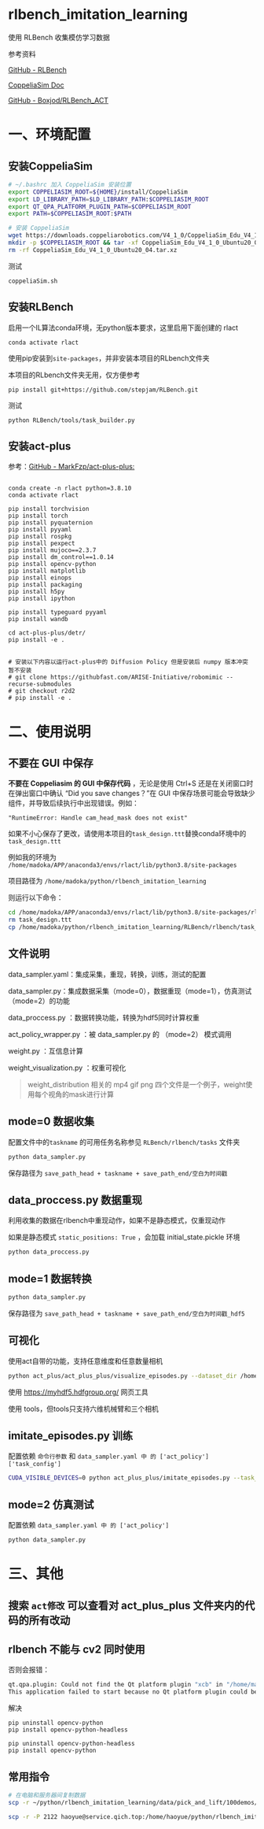 # rlbench_imitation_learning

使用 RLBench 收集模仿学习数据 

参考资料

[GitHub - RLBench](https://github.com/stepjam/RLBench)

[CoppeliaSim Doc](https://manual.coppeliarobotics.com/index.html)

[GitHub - Boxjod/RLBench_ACT](https://github.com/Boxjod/RLBench_ACT)

# 一、环境配置

## 安装CoppeliaSim

```bash
# ~/.bashrc 加入 CoppeliaSim 安装位置
export COPPELIASIM_ROOT=${HOME}/install/CoppeliaSim
export LD_LIBRARY_PATH=$LD_LIBRARY_PATH:$COPPELIASIM_ROOT
export QT_QPA_PLATFORM_PLUGIN_PATH=$COPPELIASIM_ROOT
export PATH=$COPPELIASIM_ROOT:$PATH

# 安装 CoppeliaSim
wget https://downloads.coppeliarobotics.com/V4_1_0/CoppeliaSim_Edu_V4_1_0_Ubuntu20_04.tar.xz
mkdir -p $COPPELIASIM_ROOT && tar -xf CoppeliaSim_Edu_V4_1_0_Ubuntu20_04.tar.xz -C $COPPELIASIM_ROOT --strip-components 1
rm -rf CoppeliaSim_Edu_V4_1_0_Ubuntu20_04.tar.xz
```
测试
```
coppeliaSim.sh
```
## 安装RLBench

启用一个IL算法conda环境，无python版本要求，这里启用下面创建的 rlact
```
conda activate rlact
```
使用pip安装到`site-packages`，并非安装本项目的RLbench文件夹

本项目的RLbench文件夹无用，仅方便参考
```
pip install git+https://github.com/stepjam/RLBench.git
```
测试
```
python RLBench/tools/task_builder.py
```

## 安装act-plus

参考：[GitHub - MarkFzp/act-plus-plus:](https://github.com/MarkFzp/act-plus-plus.git)
```shell

conda create -n rlact python=3.8.10 
conda activate rlact

pip install torchvision
pip install torch
pip install pyquaternion
pip install pyyaml
pip install rospkg
pip install pexpect
pip install mujoco==2.3.7
pip install dm_control==1.0.14
pip install opencv-python
pip install matplotlib
pip install einops
pip install packaging
pip install h5py
pip install ipython

pip install typeguard pyyaml
pip install wandb

cd act-plus-plus/detr/
pip install -e .


# 安装以下内容以运行act-plus中的 Diffusion Policy 但是安装后 numpy 版本冲突 暂不安装
# git clone https://githubfast.com/ARISE-Initiative/robomimic --recurse-submodules
# git checkout r2d2
# pip install -e .
```




# 二、使用说明

## 不要在 GUI 中保存
**不要在 Coppeliasim 的 GUI 中保存代码** ，无论是使用 Ctrl+S 还是在关闭窗口时在弹出窗口中确认 “Did you save changes？”在 GUI 中保存场景可能会导致缺少组件，并导致后续执行中出现错误。例如：

`"RuntimeError: Handle cam_head_mask does not exist"`

如果不小心保存了更改，请使用本项目的`task_design.ttt`替换conda环境中的`task_design.ttt `

例如我的环境为 `/home/madoka/APP/anaconda3/envs/rlact/lib/python3.8/site-packages`

项目路径为 `/home/madoka/python/rlbench_imitation_learning`

则运行以下命令：

```bash
cd /home/madoka/APP/anaconda3/envs/rlact/lib/python3.8/site-packages/rlbench
rm task_design.ttt 
cp /home/madoka/python/rlbench_imitation_learning/RLBench/rlbench/task_design.ttt task_design.ttt 
```

## 文件说明

data_sampler.yaml：集成采集，重现，转换，训练，测试的配置

data_sampler.py：集成数据采集（mode=0），数据重现（mode=1），仿真测试（mode=2）的功能

data_proccess.py ：数据转换功能，转换为hdf5同时计算权重

act_policy_wrapper.py ：被 data_sampler.py 的 （mode=2） 模式调用

weight.py ：互信息计算

weight_visualization.py ：权重可视化

> weight_distribution 相关的 mp4 gif png 四个文件是一个例子，weight使用每个视角的mask进行计算


## mode=0 数据收集

配置文件中的`taskname` 的可用任务名称参见 `RLBench/rlbench/tasks` 文件夹

```bash
python data_sampler.py
```
保存路径为 `save_path_head + taskname + save_path_end/空白为时间戳`

## data_proccess.py 数据重现

利用收集的数据在rlbench中重现动作，如果不是静态模式，仅重现动作

如果是静态模式 `static_positions: True` ，会加载 initial_state.pickle 环境

```bash
python data_proccess.py
```
## mode=1 数据转换
```bash
python data_sampler.py
```
保存路径为 `save_path_head + taskname + save_path_end/空白为时间戳_hdf5`

## 可视化 

使用act自带的功能，支持任意维度和任意数量相机

```bash
python act_plus/act_plus_plus/visualize_episodes.py --dataset_dir /home/madoka/python/rlbench_imitation_learning/data/pick_and_lift/30static_hdf5 --episode 0
```

使用 https://myhdf5.hdfgroup.org/ 网页工具

使用 tools，但tools只支持六维机械臂和三个相机

## imitate_episodes.py 训练 

配置依赖 `命令行参数` 和 `data_sampler.yaml 中 的 ['act_policy']['task_config']`


```bash
CUDA_VISIBLE_DEVICES=0 python act_plus_plus/imitate_episodes.py --task_name pick_and_lift --ckpt_dir training/pick_and_lift/20demos_hdf5_4_4000_rgb --policy_class ACT --kl_weight 10 --chunk_size 100 --hidden_dim 512 --batch_size 4 --dim_feedforward 3200 --lr 1e-5 --seed 0 --num_steps 4000

```


## mode=2 仿真测试

配置依赖  `data_sampler.yaml 中 的 ['act_policy']`

```bash
python data_sampler.py
```


# 三、其他

## 搜索 `act修改` 可以查看对 act_plus_plus 文件夹内的代码的所有改动





## rlbench 不能与 cv2 同时使用

否则会报错：

```bash
qt.qpa.plugin: Could not find the Qt platform plugin "xcb" in "/home/madoka/APP/anaconda3/envs/rlact/lib/python3.8/site-packages/cv2/qt/plugins"
This application failed to start because no Qt platform plugin could be initialized. Reinstalling the application may fix this problem.
```

解决

```
pip uninstall opencv-python
pip install opencv-python-headless

pip uninstall opencv-python-headless
pip install opencv-python
```


## 常用指令

```bash
# 在电脑和服务器间复制数据
scp -r ~/python/rlbench_imitation_learning/data/pick_and_lift/100demos/ haoyue@100.100.3.3:/home/haoyue/code/rlbench_imitation_learning/data/pick_and_lift

scp -r -P 2122 haoyue@service.qich.top:/home/haoyue/python/rlbench_imitation_learning/training/pick_and_lift/50demosmask ~/python/rlbench_imitation_learning/training/pick_and_lift
```